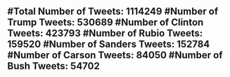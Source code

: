 #Total Number of Tweets: 1114249 
#Number of Trump Tweets: 530689
#Number of Clinton Tweets: 423793
#Number of Rubio Tweets: 159520
#Number of Sanders Tweets: 152784
#Number of Carson Tweets: 84050
#Number of Bush Tweets: 54702
---

